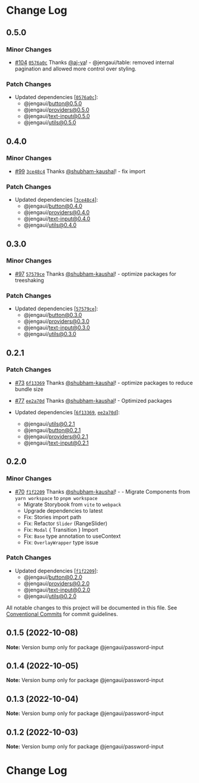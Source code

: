 # Change Log

## 0.5.0

### Minor Changes

- [#104](https://github.com/OutpostHQ/jengaui/pull/104) [`0576a0c`](https://github.com/OutpostHQ/jengaui/commit/0576a0cc70736de66cfff05db6161423d14db61c) Thanks [@aj-ya](https://github.com/aj-ya)! - @jengaui/table: removed internal pagination and allowed more control over styling.

### Patch Changes

- Updated dependencies [[`0576a0c`](https://github.com/OutpostHQ/jengaui/commit/0576a0cc70736de66cfff05db6161423d14db61c)]:
  - @jengaui/button@0.5.0
  - @jengaui/providers@0.5.0
  - @jengaui/text-input@0.5.0
  - @jengaui/utils@0.5.0

## 0.4.0

### Minor Changes

- [#99](https://github.com/OutpostHQ/jengaui/pull/99) [`3ce48c4`](https://github.com/OutpostHQ/jengaui/commit/3ce48c40f8488c4e02c63003b6abd7086d48ee85) Thanks [@shubham-kaushal](https://github.com/shubham-kaushal)! - fix import

### Patch Changes

- Updated dependencies [[`3ce48c4`](https://github.com/OutpostHQ/jengaui/commit/3ce48c40f8488c4e02c63003b6abd7086d48ee85)]:
  - @jengaui/button@0.4.0
  - @jengaui/providers@0.4.0
  - @jengaui/text-input@0.4.0
  - @jengaui/utils@0.4.0

## 0.3.0

### Minor Changes

- [#97](https://github.com/OutpostHQ/jengaui/pull/97) [`57579ce`](https://github.com/OutpostHQ/jengaui/commit/57579ced34fd760484d5dbb4c73d31e5cb9fbcec) Thanks [@shubham-kaushal](https://github.com/shubham-kaushal)! - optimize packages for treeshaking

### Patch Changes

- Updated dependencies [[`57579ce`](https://github.com/OutpostHQ/jengaui/commit/57579ced34fd760484d5dbb4c73d31e5cb9fbcec)]:
  - @jengaui/button@0.3.0
  - @jengaui/providers@0.3.0
  - @jengaui/text-input@0.3.0
  - @jengaui/utils@0.3.0

## 0.2.1

### Patch Changes

- [#73](https://github.com/OutpostHQ/jengaui/pull/73) [`6f13369`](https://github.com/OutpostHQ/jengaui/commit/6f13369d55a63fab51dee071cd5c372461e0e16f) Thanks [@shubham-kaushal](https://github.com/shubham-kaushal)! - optimize packages to reduce bundle size

- [#77](https://github.com/OutpostHQ/jengaui/pull/77) [`ee2a70d`](https://github.com/OutpostHQ/jengaui/commit/ee2a70d001328effde868c9ac52bbb2476ec3c08) Thanks [@shubham-kaushal](https://github.com/shubham-kaushal)! - Optimized packages

- Updated dependencies [[`6f13369`](https://github.com/OutpostHQ/jengaui/commit/6f13369d55a63fab51dee071cd5c372461e0e16f), [`ee2a70d`](https://github.com/OutpostHQ/jengaui/commit/ee2a70d001328effde868c9ac52bbb2476ec3c08)]:
  - @jengaui/utils@0.2.1
  - @jengaui/button@0.2.1
  - @jengaui/providers@0.2.1
  - @jengaui/text-input@0.2.1

## 0.2.0

### Minor Changes

- [#70](https://github.com/OutpostHQ/jengaui/pull/70) [`f1f2209`](https://github.com/OutpostHQ/jengaui/commit/f1f220929d81ac7f17a7c8e6043dc74ac0d52d63) Thanks [@shubham-kaushal](https://github.com/shubham-kaushal)! - - Migrate Components from `yarn workspace` to `pnpm workspace`
  - Migrate Storybook from `vite` to `webpack`
  - Upgrade dependencies to latest
  - Fix: Stories import path
  - Fix: Refactor `Slider` (RangeSlider)
  - Fix: `Modal` { Transition } Import
  - Fix: `Base` type annotation to useContext
  - Fix: `OverlayWrapper` type issue

### Patch Changes

- Updated dependencies [[`f1f2209`](https://github.com/OutpostHQ/jengaui/commit/f1f220929d81ac7f17a7c8e6043dc74ac0d52d63)]:
  - @jengaui/button@0.2.0
  - @jengaui/providers@0.2.0
  - @jengaui/text-input@0.2.0
  - @jengaui/utils@0.2.0

All notable changes to this project will be documented in this file.
See [Conventional Commits](https://conventionalcommits.org) for commit guidelines.

## 0.1.5 (2022-10-08)

**Note:** Version bump only for package @jengaui/password-input

## 0.1.4 (2022-10-05)

**Note:** Version bump only for package @jengaui/password-input

## 0.1.3 (2022-10-04)

**Note:** Version bump only for package @jengaui/password-input

## 0.1.2 (2022-10-03)

**Note:** Version bump only for package @jengaui/password-input

# Change Log
